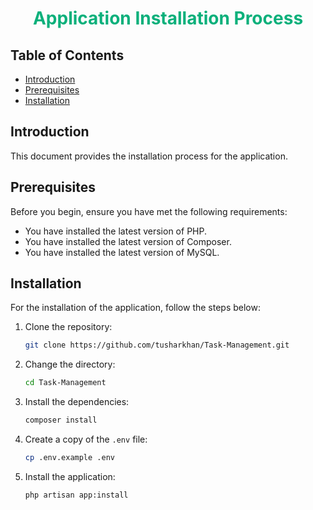 <h1 align="center" style="color: #0bb07b">Application Installation Process</h1>

## Table of Contents
- [Introduction](#introduction)
- [Prerequisites](#prerequisites)
- [Installation](#installation)

## Introduction
This document provides the installation process for the application.

## Prerequisites
Before you begin, ensure you have met the following requirements:
- You have installed the latest version of PHP.
- You have installed the latest version of Composer.
- You have installed the latest version of MySQL.

## Installation
For the installation of the application, follow the steps below:

1. Clone the repository:
    ```bash
    git clone https://github.com/tusharkhan/Task-Management.git
    ```
   
2. Change the directory:
    ```bash
    cd Task-Management
    ```
   
3. Install the dependencies:
    ```bash
    composer install
    ```
   
4. Create a copy of the `.env` file:
    ```bash
    cp .env.example .env
    ```
   
5. Install the application:
    ```bash
    php artisan app:install
    ```
